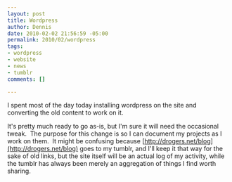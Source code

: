 ```yaml
--- 
layout: post
title: Wordpress
author: Dennis
date: 2010-02-02 21:56:59 -05:00
permalink: 2010/02/wordpress
tags: 
- wordpress
- website
- news
- tumblr
comments: []

---
```

I spent most of the day today installing wordpress on the site and converting the old content to work on it.  

It's pretty much ready to go as-is, but I'm sure it will need the occasional tweak.  The purpose for this change is so I can document my projects as I work on them.  It might be confusing because [http://drogers.net/blog](http://drogers.net/blog) goes to my tumblr, and I'll keep it that way for the sake of old links, but the site itself will be an actual log of my activity, while the tumblr has always been merely an aggregation of things I find worth sharing.
